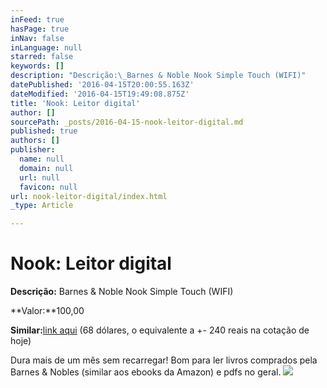 ```yaml
---
inFeed: true
hasPage: true
inNav: false
inLanguage: null
starred: false
keywords: []
description: "Descrição:\_Barnes & Noble Nook Simple Touch (WIFI)"
datePublished: '2016-04-15T20:00:55.163Z'
dateModified: '2016-04-15T19:49:08.875Z'
title: 'Nook: Leitor digital'
author: []
sourcePath: _posts/2016-04-15-nook-leitor-digital.md
published: true
authors: []
publisher:
  name: null
  domain: null
  url: null
  favicon: null
url: nook-leitor-digital/index.html
_type: Article

---
```

# Nook: Leitor digital

**Descrição:** Barnes & Noble Nook Simple Touch (WIFI)

**Valor:**100,00

**Similar:**[link aqui][0] (68 dólares, o equivalente a +- 240 reais na cotação de hoje)

Dura mais de um mês sem recarregar! Bom para ler livros comprados pela Barnes & Nobles (similar aos ebooks da Amazon) e pdfs no geral.
![](https://the-grid-user-content.s3-us-west-2.amazonaws.com/ef3f20f6-98be-43da-9613-c559ce30657e.jpg)

[0]: http://www.amazon.com/gp/product/140053271X/ref=pd_lpo_sbs_dp_ss_1?pf_rd_p=1944687562&pf_rd_s=lpo-top-stripe-1&pf_rd_t=201&pf_rd_i=B006VB6UNI&pf_rd_m=ATVPDKIKX0DER&pf_rd_r=0NVHX1EF1Z02X8BT4T17